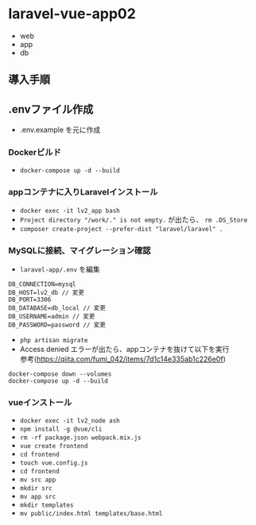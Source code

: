 # laravel-vue-app02

- web
- app
- db

## 導入手順

## .envファイル作成
- .env.example を元に作成

### Dockerビルド
- `docker-compose up -d --build`

### appコンテナに入りLaravelインストール
- `docker exec -it lv2_app bash`
- `Project directory "/work/." is not empty.` が出たら、
`rm .DS_Store`
- `composer create-project --prefer-dist "laravel/laravel" .`

### MySQLに接続、マイグレーション確認
- `laravel-app/.env` を編集
```
DB_CONNECTION=mysql
DB_HOST=lv2_db // 変更
DB_PORT=3306
DB_DATABASE=db_local // 変更
DB_USERNAME=admin // 変更
DB_PASSWORD=password // 変更
```
- `php artisan migrate`
- Access denied エラーが出たら、appコンテナを抜けて以下を実行<br>参考(https://qiita.com/fumi_042/items/7d1c14e335ab1c226e0f)

```
docker-compose down --volumes
docker-compose up -d --build
```

### vueインストール
- `docker exec -it lv2_node ash`
- `npm install -g @vue/cli`
- `rm -rf package.json webpack.mix.js`
- `vue create frontend`
- `cd frontend`
- `touch vue.config.js`
- `cd frontend`
- `mv src app`
- `mkdir src`
- `mv app src`
- `mkdir templates`
- `mv public/index.html templates/base.html`